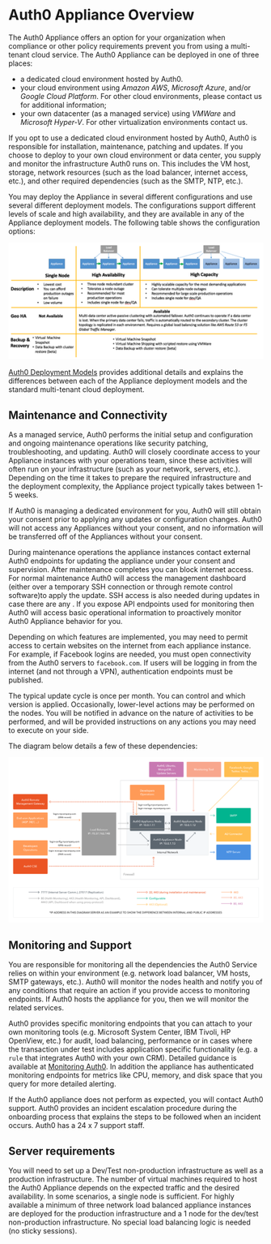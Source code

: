 # Auth0 Appliance Overview

The Auth0 Appliance offers an option for your organization when compliance or other policy requirements prevent you from using a multi-tenant cloud service. The Auth0 Appliance can be deployed in one of three places:

* a dedicated cloud environment hosted by Auth0.
* your cloud environment using *Amazon AWS*, *Microsoft Azure*, and/or *Google Cloud Platform*. For other cloud environments, please contact us for additional information;
* your own datacenter (as a managed service) using *VMWare* and *Microsoft Hyper-V*. For other virtualization environments contact us.

If you opt to use a dedicated cloud environment hosted by Auth0, Auth0 is responsible for installation, maintenance, patching and updates. If you choose to deploy to your own cloud environment or data center, you supply and monitor the infrastructure Auth0 runs on. This includes the VM host, storage, network resources (such as the load balancer, internet access, etc.), and other required dependencies (such as the SMTP, NTP, etc.).

You may deploy the Appliance in several different configurations and use several different deployment models. The configurations support different levels of scale and high availability, and they are available in any of the Appliance deployment models. The following table shows the configuration options:

![](/media/articles/appliance/ha-options.png)

[Auth0 Deployment Models](/deployment) provides additional details and explains the differences between each of the Appliance deployment models and the standard multi-tenant cloud deployment.

## Maintenance and Connectivity

As a managed service, Auth0 performs the initial setup and configuration and ongoing maintenance operations like security patching, troubleshooting, and updating. Auth0 will closely coordinate access to your Appliance instances with your operations team, since these activities will often run on your infrastructure (such as your network, servers, etc.). Depending on the time it takes to prepare the required infrastructure and the deployment complexity, the Appliance project typically takes between 1-5 weeks.

If Auth0 is managing a dedicated environment for you, Auth0 will still obtain your consent prior to applying any updates or configuration changes. Auth0 will not access any Appliances without your consent, and no information will be transferred off of the Appliances without your consent.

During maintenance operations the appliance instances contact external Auth0 endpoints for updating the appliance under your consent and supervision. After maintenance completes you can block internet access. For normal maintenance Auth0 will access the management dashboard (either over a temporary SSH connection or through remote control software)to apply the update. SSH access is also needed during updates in case there are any . If you expose API endpoints used for monitoring then Auth0 will access basic operational information to proactively monitor Auth0 Appliance behavior for you.

Depending on which features are implemented, you may need to permit access to certain websites on the internet from each appliance instance. For example, if Facebook logins are needed, you must open connectivity from the Auth0 servers to `facebook.com`. If users will be logging in from the internet (and not through a VPN), authentication endpoints must be published.

The typical update cycle is once per month. You can control and which version is applied. Occasionally, lower-level actions may be performed on the nodes. You will be notified in advance on the nature of activities to be performed, and will be provided instructions on any actions you may need to execute on your side.

The diagram below details a few of these dependencies:

![](/media/articles/appliance/overview.png)

## Monitoring and Support

You are responsible for monitoring all the dependencies the Auth0 Service relies on within your environment (e.g. network load balancer, VM hosts, SMTP gateways, etc.). Auth0 will monitor the nodes health and notify you of any conditions that require an action if you provide access to monitoring endpoints. If Auth0 hosts the appliance for you, then we will monitor the related services.

Auth0 provides specific monitoring endpoints that you can attach to your own monitoring tools (e.g. Microsoft System Center, IBM Tivoli, HP OpenView, etc.) for audit, load balancing, performance or in cases where the transaction under test includes application specific functionality (e.g. a `rule` that integrates Auth0 with your own CRM). Detailed guidance is available at [Monitoring Auth0](/monitoring). In addition the appliance has authenticated monitoring endpoints for metrics like CPU, memory, and disk space that you query for more detailed alerting.

If the Auth0 appliance does not perform as expected, you will contact Auth0 support. Auth0 provides an incident escalation procedure during the onboarding process that explains the steps to be followed when an incident occurs. Auth0 has a 24 x 7 support staff.

## Server requirements

You will need to set up a Dev/Test non-production infrastructure as well as a production infrastructure. The number of virtual machines required to host the Auth0 Appliance depends on the expected traffic and the desired availability. In some scenarios, a single node is sufficient. For highly available a minimum of three network load balanced appliance instances are deployed for the production infrastructure and a 1 node for the dev/test non-production infrastructure. No special load balancing logic is needed (no sticky sessions).
